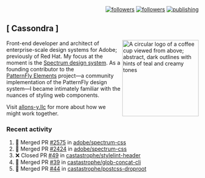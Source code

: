 <p align="right"><a rel="me" href="https://front-end.social/@castastrophe">
    <img alt="followers" title="Follow me on Mastodon" src="https://img.shields.io/mastodon/follow/109297102751309835?domain=https%3A%2F%2Ffront-end.social&label=Follow&logo=mastodon&logoColor=white&style=for-the-badge&labelColor=008080&color=006969"/></a>
  <a href="https://codepen.io/castastrophe/">
    <img alt="followers" title="Follow me on CodePen" src="https://img.shields.io/badge/23-1?color=640464&labelColor=7c007c&style=for-the-badge&logo=codepen&label=Follow"/></a>
<a href="https://castastrophe.medium.com/">
    <img alt="publishing" title="View articles on Medium" src="https://img.shields.io/badge/107-1?color=666&labelColor=444&label=subscribe&logo=medium&logoColor=white&style=for-the-badge"/></a>
</p>

## [&nbsp;Cassondra&nbsp;]

<img align="right" src="https://github-production-user-asset-6210df.s3.amazonaws.com/1840295/253016758-ba468774-1cd3-42c2-8f43-947b5eeb5edf.png" height="200" alt="A circular logo of a coffee cup viewed from above; abstract, dark outlines with hints of teal and creamy tones">

Front-end developer and architect of enterprise-scale design systems for Adobe; previously of Red Hat. My focus at the moment is the [Spectrum design system](https://github.com/adobe/spectrum-css). As a founding contributor to the [PatternFly&nbsp;Elements](https://github.com/patternfly/patternfly-elements) project&mdash;a community implementation of the PatternFly design system&mdash;I became intimately familiar with the nuances of styling web components.

Visit [allons-y.llc](http://allons-y.llc/) for more about how we might work together.

### Recent activity

<!--START_SECTION:activity-->
1. 🎉 Merged PR [#2575](https://github.com/adobe/spectrum-css/pull/2575) in [adobe/spectrum-css](https://github.com/adobe/spectrum-css)
2. 🎉 Merged PR [#2424](https://github.com/adobe/spectrum-css/pull/2424) in [adobe/spectrum-css](https://github.com/adobe/spectrum-css)
3. ❌ Closed PR [#49](https://github.com/castastrophe/stylelint-header/pull/49) in [castastrophe/stylelint-header](https://github.com/castastrophe/stylelint-header)
4. 🎉 Merged PR [#39](https://github.com/castastrophe/glob-concat-cli/pull/39) in [castastrophe/glob-concat-cli](https://github.com/castastrophe/glob-concat-cli)
5. 🎉 Merged PR [#44](https://github.com/castastrophe/postcss-droproot/pull/44) in [castastrophe/postcss-droproot](https://github.com/castastrophe/postcss-droproot)
<!--END_SECTION:activity-->
